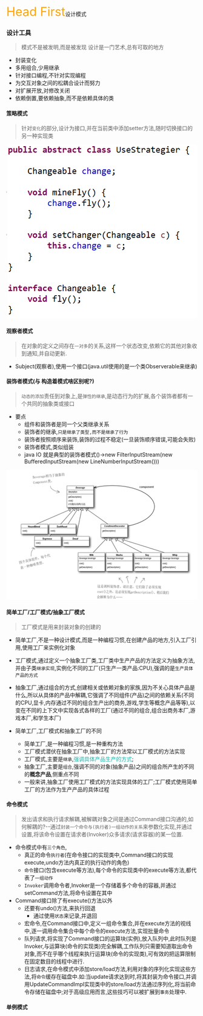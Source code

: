 <font size=6 color=orange>Head First</font>设计模式
### 设计工具
> 模式不是被发明,而是被发现
> 设计是一门艺术,总有可取的地方
* 封装变化
* 多用组合,少用继承
* 针对接口编程,不针对实现编程
* 为交互对象之间的松耦合设计而努力
* 对扩展开放,对修改关闭
* 依赖倒置,要依赖抽象,而不是依赖具体的类
  
#### 策略模式
> 针对`变化`的部分,设计为接口,并在当前类中添加setter方法,随时切换接口的另一种实现类

![strategy](../Images/strategypattern.png)

#### 观察者模式
> 在对象的定义之间存在`一对多`的关系,这样一个状态改变,依赖它的其他对象收到通知,并自动更新.
* Subject(观察者),使用一个接口(java.util使用的是一个类Observerable来继承)

#### 装饰者模式(与 构造着模式啥区别呢?)
> `动态的添加`责任到对象上,是`弹性的继承`,是动态行为的扩展,各个装饰者都有一个共同的抽象类或接口
* 要点
  * 组件和装饰者是同一个父类继承关系
  * 装饰者的继承,`只是继承了类型,而不是继承了行为`
  * 装饰者按照顺序来装饰,装饰的过程不稳定(一旦装饰顺序错误,可能会失败)
  * 装饰者模式,类似组装
  * java IO 就是典型的装饰者模式()->new FilterInputStream(new BufferedInputStream(new LineNumberInputStream()))

![strategy](../Images/decorationpattern.png)

#### 简单工厂/工厂模式/抽象工厂模式
> 工厂模式是用来封装对象的创建的

* 简单工厂,不是一种设计模式,而是一种编程习惯,在创建产品的地方,引入工厂引用,使用工厂来实例化对象 
* 工厂模式,通过定义一个抽象工厂类,工厂类中生产产品的方法定义为抽象方法,并由子类`继承实现`,实例化不同的工厂(只生产一类产品:CPU),强调的是`生产具体产品的方式`
* 抽象工厂,通过组合的方式,创建相关或依赖对象的家族,因为不关心具体产品是什么,所以从具体的产品中解耦,它强调了不同组件(产品)之间的依赖关系(不同的CPU,显卡,内存通过不同的组合生产出的商务,游戏,学生等概念产品等等),以变在不同的上下文中实现各式各样的工厂(通过不同的组合,组合出商务本厂,游戏本厂,和学生本厂)

* 简单工厂,工厂模式和抽象工厂的不同
  * 简单工厂,是一种编程习惯,是一种重构方法
  * 工厂模式潜伏在抽象工厂中,抽象工厂的方法常以工厂模式的方法实现
  * 工厂模式,主要是`继承`,<font color=LightSeaGreen>强调具体产品生产的方式</font>;
  * 抽象工厂,主要是`组合`,强调不同的对象(抽象产品)之间的组合所产生的不同的<b>概念产品</b>,侧重点不同
  * 一般来讲,抽象工厂使用工厂模式的方法实现具体的工厂;工厂模式使用简单工厂的方法作为生产产品的具体过程

#### 命令模式
> 发出请求和执行请求解耦,被解耦对象之间是通过Command接口沟通的,如何解耦的?--通过`封装一个命令与(执行者)一组动作的关系`来参数化实现,并通过设置,将该命令设置在请求者(Invoker)众多请求(请求容器)的某一位置.

* 命令模式中有`三个角色`,
  * 真正的命令`执行者`(在命令接口的实现类中,Command接口的实现execute,undo方法内真正的执行动作的角色)
  * `命令`接口(包含execute等方法),每个命令的实现类中的execute等方法,都代表了`一组动作`
  * `Invoker`调用命令者,Invoker是一个存储着多个命令的容器,并通过setCommand方法,将命令设置在其中
* Command接口除了有execute()方法以外
  * 还要有undo()方法,来执行回退
    * 通过使用`状态`来记录,并退回
  * 宏命令,在Command接口中,定义一组命令集合,并在execute方法的视线中,逐一调用命令集合中每个命令的execute方法,实现批量命令
  * 队列请求,将实现了Command接口的运算块(实例),放入队列中,此时队列是Invoker,与运算块(命令的实现类)完全解耦,工作队列只需要知道取出命令对象,而不在乎哪个线程来执行运算块(命令的实现类),可有效的把运算限制在固定数目的线程中进行.
  * 日志请求,在命令模式中添加store/load方法,利用对象的序列化实现这些方法,将`命令`缓存在磁盘中.如:当update请求达到时,将其封装为命令接口,并调用UpdateCommandImpl实现类中的store/load方法通过序列化,将当前命令存储在磁盘中;对于高级应用而言,这些技巧可以被扩展到`事务`处理中.


#### 单例模式
